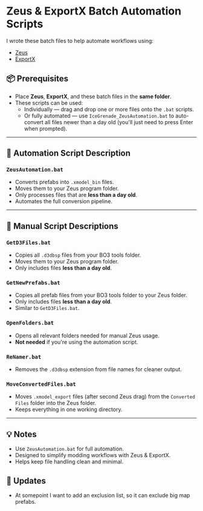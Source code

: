 # Zeus & ExportX Batch Automation Scripts

I wrote these batch files to help automate workflows using:
- [Zeus](https://github.com/Scobalula/Zeus)
- [ExportX](https://github.com/dtzxporter/ExportX)

## 📦 Prerequisites

- Place **Zeus**, **ExportX**, and these batch files in the **same folder**.
- These scripts can be used:
  - Individually — drag and drop one or more files onto the `.bat` scripts.
  - Or fully automated — use `IceGrenade_ZeusAutomation.bat` to auto-convert all files newer than a day old (you'll just need to press Enter when prompted).

---

## 🤖 Automation Script Description

### `ZeusAutomation.bat`
- Converts prefabs into `.xmodel_bin` files.
- Moves them to your Zeus program folder.
- Only processes files that are **less than a day old**.
- Automates the full conversion pipeline.

---
## 🔨 Manual Script Descriptions

### `GetD3Files.bat`
- Copies all `.d3dbsp` files from your BO3 tools folder.
- Moves them to your Zeus program folder.
- Only includes files **less than a day old**.

### `GetNewPrefabs.bat`
- Copies all prefab files from your BO3 tools folder to your Zeus folder.
- Only includes files **less than a day old**.
- Similar to `GetD3Files.bat`.

### `OpenFolders.bat`
- Opens all relevant folders needed for manual Zeus usage.
- **Not needed** if you're using the automation script.

### `ReNamer.bat`
- Removes the `.d3dbsp` extension from file names for cleaner output.

### `MoveConvertedFiles.bat`
- Moves `.xmodel_export` files (after second Zeus drag) from the `Converted Files` folder into the Zeus folder.
- Keeps everything in one working directory.

---

## 💡 Notes

- Use `ZeusAutomation.bat` for full automation.
- Designed to simplify modding workflows with Zeus & ExportX.
- Helps keep file handling clean and minimal.

## 📝 Updates

- At somepoint I want to add an exclusion list, so it can exclude big map prefabs.

